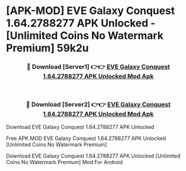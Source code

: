 # [APK-MOD] EVE Galaxy Conquest 1.64.2788277 APK Unlocked - [Unlimited Coins No Watermark Premium] 59k2u



<div align="center">
<h3>🔴 Download [Server1] 👉👉 <a href="https://momento.my/?title=EVE_Galaxy_Conquest_1.64.2788277_APK_Unlocked">EVE Galaxy Conquest 1.64.2788277 APK Unlocked Mod Apk</a></h3><br>

<h3>🔴 Download [Server2] 👉👉 <a href="https://momento.my/?title=EVE_Galaxy_Conquest_1.64.2788277_APK_Unlocked">EVE Galaxy Conquest 1.64.2788277 APK Unlocked Mod Apk</a></h3>
</div>



Download EVE Galaxy Conquest 1.64.2788277 APK Unlocked 

Free APK MOD EVE Galaxy Conquest 1.64.2788277 APK Unlocked [Unlimited Coins No Watermark Premium]

Download EVE Galaxy Conquest 1.64.2788277 APK Unlocked [Unlimited Coins No Watermark Premium] Mod For Android
